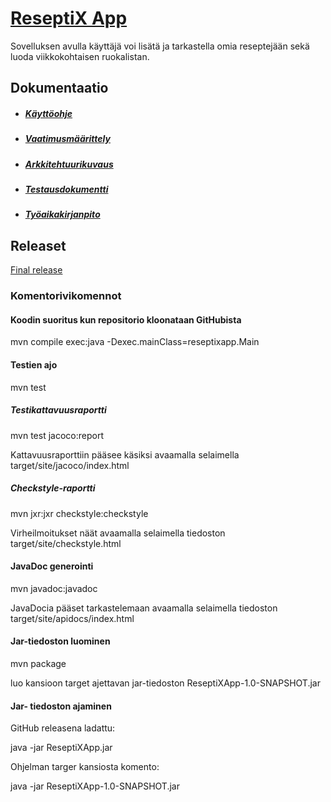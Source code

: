  # [ReseptiX App](https://github.com/Eddiejjay/ot-harjoitustyo/tree/master/ReseptiXApp)
 
 Sovelluksen avulla käyttäjä voi lisätä ja tarkastella omia reseptejään sekä luoda viikkokohtaisen ruokalistan. 


 ## Dokumentaatio
 - ##### [Käyttöohje](https://github.com/Eddiejjay/ot-harjoitustyo/blob/master/ReseptiXApp/dokumentaatio/kayttoohje.md)
 - ##### [Vaatimusmäärittely](https://github.com/Eddiejjay/ot-harjoitustyo/blob/master/ReseptiXApp/dokumentaatio/vaatimusm%C3%A4%C3%A4rittely.md)
 - ##### [Arkkitehtuurikuvaus](https://github.com/Eddiejjay/ot-harjoitustyo/blob/master/ReseptiXApp/dokumentaatio/arkkitehtuuri.md)
 - ##### [Testausdokumentti](https://github.com/Eddiejjay/ot-harjoitustyo/blob/master/ReseptiXApp/dokumentaatio/testaus.md) 
 - ##### [Työaikakirjanpito](https://github.com/Eddiejjay/ot-harjoitustyo/blob/master/ReseptiXApp/dokumentaatio/tuntikirjanpito.md)
 
 ## Releaset
 [Final release](https://github.com/Eddiejjay/ot-harjoitustyo/releases/tag/FinalRelease)
 

### Komentorivikomennot 


#### Koodin suoritus kun repositorio kloonataan GitHubista
mvn compile exec:java -Dexec.mainClass=reseptixapp.Main
#### Testien ajo
mvn test
##### Testikattavuusraportti
mvn test jacoco:report

Kattavuusraporttiin pääsee käsiksi avaamalla selaimella target/site/jacoco/index.html

##### Checkstyle-raportti
mvn jxr:jxr checkstyle:checkstyle

Virheilmoitukset näät avaamalla selaimella tiedoston target/site/checkstyle.html

#### JavaDoc generointi

mvn javadoc:javadoc

JavaDocia pääset tarkastelemaan avaamalla selaimella tiedoston target/site/apidocs/index.html

#### Jar-tiedoston luominen
mvn package

luo kansioon target ajettavan jar-tiedoston ReseptiXApp-1.0-SNAPSHOT.jar

#### Jar- tiedoston ajaminen 
GitHub releasena ladattu: 

java -jar ReseptiXApp.jar 

Ohjelman targer kansiosta komento: 

java -jar ReseptiXApp-1.0-SNAPSHOT.jar 






